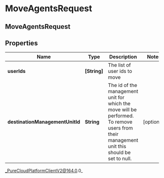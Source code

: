 # MoveAgentsRequest

## MoveAgentsRequest

## Properties

|Name | Type | Description | Notes|
|------------ | ------------- | ------------- | -------------|
| **userIds** | **[String]** | The list of user ids to move | |
| **destinationManagementUnitId** | **String** | The id of the management unit for which the move will be performed. To remove users from their management unit this should be set to null. | [optional] |



_PureCloudPlatformClientV2@164.0.0_
